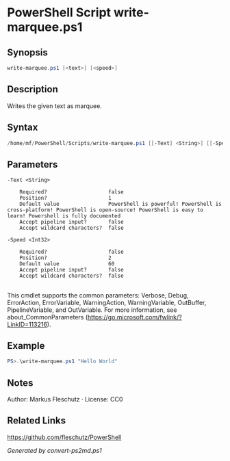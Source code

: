# PowerShell Script write-marquee.ps1

## Synopsis
```powershell
write-marquee.ps1 [<text>] [<speed>]
```

## Description
Writes the given text as marquee.

## Syntax
```powershell
/home/mf/PowerShell/Scripts/write-marquee.ps1 [[-Text] <String>] [[-Speed] <Int32>] [<CommonParameters>]
```

## Parameters

```
-Text <String>
    
    Required?                    false
    Position?                    1
    Default value                PowerShell is powerful! PowerShell is cross-platform! PowerShell is open-source! PowerShell is easy to learn! Powershell is fully documented
    Accept pipeline input?       false
    Accept wildcard characters?  false
```

```
-Speed <Int32>
    
    Required?                    false
    Position?                    2
    Default value                60
    Accept pipeline input?       false
    Accept wildcard characters?  false
```
## <CommonParameters>
This cmdlet supports the common parameters: Verbose, Debug, ErrorAction, ErrorVariable, WarningAction, WarningVariable, OutBuffer, PipelineVariable, and OutVariable. For more information, see about_CommonParameters (https://go.microsoft.com/fwlink/?LinkID=113216).

## Example
```powershell
PS>.\write-marquee.ps1 "Hello World"
```


## Notes
Author: Markus Fleschutz · License: CC0

## Related Links
https://github.com/fleschutz/PowerShell

*Generated by convert-ps2md.ps1*
